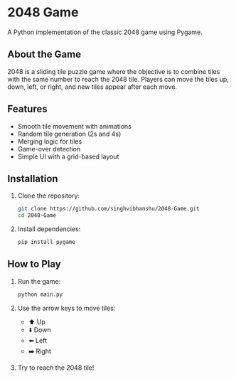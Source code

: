 # 2048 Game

A Python implementation of the classic 2048 game using Pygame.

## About the Game

2048 is a sliding tile puzzle game where the objective is to combine tiles with the same number to reach the 2048 tile. Players can move the tiles up, down, left, or right, and new tiles appear after each move.

## Features

- Smooth tile movement with animations
- Random tile generation (2s and 4s)
- Merging logic for tiles
- Game-over detection
- Simple UI with a grid-based layout

## Installation

1. Clone the repository:

   ```bash
   git clone https://github.com/singhvibhanshu/2048-Game.git
   cd 2048-Game
   ```

2. Install dependencies:

   ```bash
   pip install pygame
   ```

## How to Play

1. Run the game:

   ```bash
   python main.py
   ```

2. Use the arrow keys to move tiles:
   - ⬆️ Up
   - ⬇️ Down
   - ⬅️ Left
   - ➡️ Right

3. Try to reach the 2048 tile!